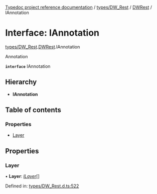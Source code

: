 [Typedoc project reference documentation](../README.md) / [types/DW_Rest](../modules/types_dw_rest.md) / [DWRest](../modules/types_dw_rest.dwrest.md) / IAnnotation

# Interface: IAnnotation

[types/DW_Rest](../modules/types_dw_rest.md).[DWRest](../modules/types_dw_rest.dwrest.md).IAnnotation

Annotation

**`interface`** IAnnotation

## Hierarchy

* **IAnnotation**

## Table of contents

### Properties

- [Layer](types_dw_rest.dwrest.iannotation.md#layer)

## Properties

### Layer

• **Layer**: [*ILayer*](types_dw_rest.dwrest.ilayer.md)[]

Defined in: [types/DW_Rest.d.ts:522](https://github.com/DocuWare/REST-Sample-TS/blob/6171aa8/src/types/DW_Rest.d.ts#L522)

